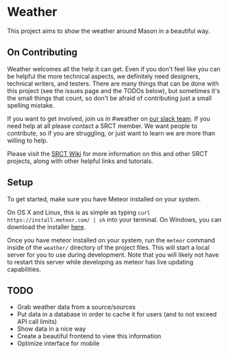 Weather
============

This project aims to show the weather around Mason in a beautiful way.

On Contributing
---

Weather welcomes all the help it can get. Even if you don't feel like you can be helpful the more technical aspects, we definitely need designers, technical writers, and testers.
There are many things that can be done with this project (see the issues page and the TODOs below), but sometimes it's the small things that count, so don't be afraid of contributing just a small spelling mistake.

If you want to get involved, join us in #weather on [our slack team](https://srct.slack.com/). If you need help at all please contact a SRCT member. We want people to contribute, so if you are struggling, or just want to learn we are more than willing to help.

Please visit the [SRCT Wiki](http://wiki.srct.gmu.edu/) for more information on this and other SRCT projects, along with other helpful links and tutorials.

Setup
---

To get started, make sure you have Meteor installed on your system.

On OS X and Linux, this is as simple as typing `curl https://install.meteor.com/ | sh`
into your terminal. On Windows, you can download the installer [here](https://install.meteor.com/windows).

Once you have meteor installed on your system, run the `meteor` command inside of the
`weather/` directory of the project files. This will start a local server for you to
use during development. Note that you will likely not have to restart this server while
developing as meteor has live updating capabilities.

TODO
---

- Grab weather data from a source/sources
- Put data in a database in order to cache it for users (and to not exceed API call limits)
- Show data in a nice way
- Create a beautiful frontend to view this information
- Optimize interface for mobile
